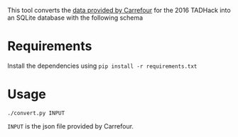 This tool converts the [data provided by Carrefour](https://github.com/ging/carrefour_basket_data_challenge)
for the 2016 TADHack into an SQLite database with the following schema

Requirements
============

Install the dependencies using `pip install -r requirements.txt`

Usage
=====

`./convert.py INPUT`

`INPUT` is the json file provided by Carrefour.
